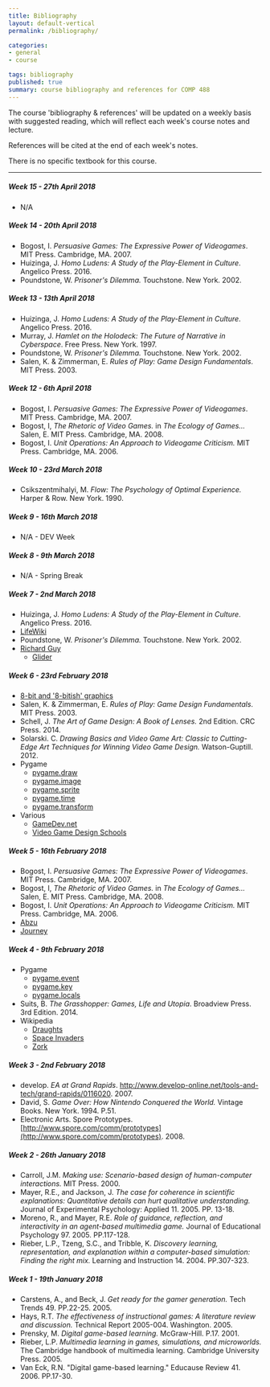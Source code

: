 ```yaml
---
title: Bibliography
layout: default-vertical
permalink: /bibliography/

categories:
- general
- course

tags: bibliography
published: true
summary: course bibliography and references for COMP 488
---
```


The course 'bibliography & references' will be updated on a weekly basis with suggested reading, which will reflect each week's course notes and lecture.

References will be cited at the end of each week's notes.

There is no specific textbook for this course.

***

##### Week 15 - 27th April 2018

* N/A

##### Week 14 - 20th April 2018

* Bogost, I. *Persuasive Games: The Expressive Power of Videogames*. MIT Press. Cambridge, MA. 2007.
* Huizinga, J. *Homo Ludens: A Study of the Play-Element in Culture*. Angelico Press. 2016.
* Poundstone, W. *Prisoner's Dilemma.* Touchstone. New York. 2002.

##### Week 13 - 13th April 2018
* Huizinga, J. *Homo Ludens: A Study of the Play-Element in Culture*. Angelico Press. 2016.
* Murray, J. *Hamlet on the Holodeck: The Future of Narrative in Cyberspace*. Free Press. New York. 1997.
* Poundstone, W. *Prisoner's Dilemma.* Touchstone. New York. 2002.
* Salen, K. & Zimmerman, E. *Rules of Play: Game Design Fundamentals*. MIT Press. 2003.

##### Week 12 - 6th April 2018
* Bogost, I. *Persuasive Games: The Expressive Power of Videogames*. MIT Press. Cambridge, MA. 2007.
* Bogost, I, *The Rhetoric of Video Games.* in *The Ecology of Games...* Salen, E. MIT Press. Cambridge, MA. 2008.
* Bogost, I. *Unit Operations: An Approach to Videogame Criticism.* MIT Press. Cambridge, MA. 2006.

##### Week 10 - 23rd March 2018
* Csikszentmihalyi, M. *Flow: The Psychology of Optimal Experience.* Harper & Row. New York. 1990.

##### Week 9 - 16th March 2018
* N/A - DEV Week

##### Week 8 - 9th March 2018
* N/A - Spring Break

##### Week 7 - 2nd March 2018
* Huizinga, J. *Homo Ludens: A Study of the Play-Element in Culture*. Angelico Press. 2016.
* [LifeWiki](http://conwaylife.com/wiki/Main_Page)
* Poundstone, W. *Prisoner's Dilemma.* Touchstone. New York. 2002.
* [Richard Guy](http://conwaylife.com/wiki/Richard_Guy)
  * [Glider](http://conwaylife.com/wiki/Glider)

##### Week 6 - 23rd February 2018

* [8-bit and '8-bitish' graphics](https://youtu.be/aMcJ1Jvtef0)
* Salen, K. & Zimmerman, E. *Rules of Play: Game Design Fundamentals*. MIT Press. 2003.
* Schell, J. *The Art of Game Design: A Book of Lenses.* 2nd Edition. CRC Press. 2014.
* Solarski. C. *Drawing Basics and Video Game Art: Classic to Cutting-Edge Art Techniques for Winning Video Game Design.* Watson-Guptill. 2012.
* Pygame
  * [pygame.draw](https://www.pygame.org/docs/ref/draw.html)
  * [pygame.image](https://www.pygame.org/docs/ref/image.html)
  * [pygame.sprite](https://www.pygame.org/docs/ref/sprite.html)
  * [pygame.time](https://www.pygame.org/docs/ref/time.html)
  * [pygame.transform](https://www.pygame.org/docs/ref/transform.html)
* Various
  * [GameDev.net](https://www.gamedev.net/)
  * [Video Game Design Schools](https://www.gamedesigning.org/video-game-design-schools/)

##### Week 5 - 16th February 2018

* Bogost, I. *Persuasive Games: The Expressive Power of Videogames*. MIT Press. Cambridge, MA. 2007.
* Bogost, I, *The Rhetoric of Video Games.* in *The Ecology of Games...* Salen, E. MIT Press. Cambridge, MA. 2008.
* Bogost, I. *Unit Operations: An Approach to Videogame Criticism.* MIT Press. Cambridge, MA. 2006.
* [Abzu](http://www.505games.com/games/abzu)
* [Journey](http://thatgamecompany.com/games/journey/)

##### Week 4 - 9th February 2018

* Pygame
  * [pygame.event](https://www.pygame.org/docs/ref/event.html)
  * [pygame.key](https://www.pygame.org/docs/ref/key.html)
  * [pygame.locals](https://www.pygame.org/docs/ref/locals.html)
* Suits, B. *The Grasshopper: Games, Life and Utopia*. Broadview Press. 3rd Edition. 2014.
* Wikipedia
  * [Draughts](https://en.wikipedia.org/wiki/Draughts)
  * [Space Invaders](https://en.wikipedia.org/wiki/Space_Invaders)
  * [Zork](https://en.wikipedia.org/wiki/Zork)

##### Week 3 - 2nd February 2018

* develop. *EA at Grand Rapids*. http://www.develop-online.net/tools-and-tech/grand-rapids/0116020. 2007.
* David, S. *Game Over: How Nintendo Conquered the World.* Vintage Books. New York. 1994. P.51.
* Electronic Arts. Spore Prototypes. [http://www.spore.com/comm/prototypes](http://www.spore.com/comm/prototypes). 2008.

##### Week 2 - 26th January 2018

* Carroll, J.M. *Making use: Scenario-based design of human-computer interactions.* MIT Press. 2000.
* Mayer, R.E., and Jackson, J. *The case for coherence in scientific explanations: Quantitative details can hurt qualitative understanding.* Journal of Experimental Psychology: Applied 11. 2005. PP. 13-18.
* Moreno, R., and Mayer, R.E. *Role of guidance, reflection, and interactivity in an agent-based multimedia game.* Journal of Educational Psychology 97. 2005. PP.117-128.
* Rieber, L.P., Tzeng, S.C., and Tribble, K. *Discovery learning, representation, and explanation within a computer-based simulation: Finding the right mix.* Learning and Instruction 14. 2004. PP.307-323.

##### Week 1 - 19th January 2018

* Carstens, A., and Beck, J. *Get ready for the gamer generation.* Tech Trends 49. PP.22-25. 2005.
* Hays, R.T. *The effectiveness of instructional games: A literature review and discussion.* Technical Report 2005-004. Washington. 2005.
* Prensky, M. *Digital game-based learning.* McGraw-Hill. P.17. 2001.
* Rieber, L.P. *Multimedia learning in games, simulations, and microworlds.* The Cambridge handbook of multimedia learning. Cambridge University Press. 2005.
* Van Eck, R.N. "Digital game-based learning." Educause Review 41. 2006. PP.17-30.
